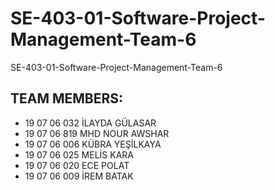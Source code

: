 # SE-403-01-Software-Project-Management-Team-6
 SE-403-01-Software-Project-Management-Team-6

## TEAM MEMBERS:

- 19 07 06 032 İLAYDA GÜLASAR 
- 19 07 06 819 MHD NOUR AWSHAR
- 19 07 06 006 KÜBRA YEŞİLKAYA
- 19 07 06 025 MELİS KARA
- 19 07 06 020 ECE POLAT
- 19 07 06 009 İREM BATAK

